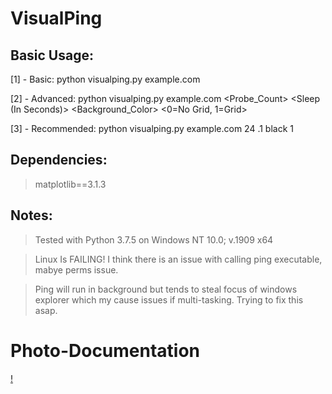 # VisualPing
## Basic Usage:
[1] - Basic: python visualping.py example.com
  
[2] - Advanced: python visualping.py example.com <Probe_Count> <Sleep (In Seconds)> <Background_Color> <0=No Grid, 1=Grid>

[3] - Recommended: python visualping.py example.com 24 .1 black 1

## Dependencies:
> matplotlib==3.1.3

## Notes:
> Tested with Python 3.7.5 on Windows NT 10.0; v.1909 x64

> Linux Is FAILING! I think there is an issue with calling ping executable, mabye perms issue.

> Ping will run in background but tends to steal focus of windows explorer which my cause issues if multi-tasking. Trying to fix this asap.

# Photo-Documentation
[!](https://cdn.discordapp.com/attachments/501081545579167747/677266467770859568/1_1_1_1.png)
